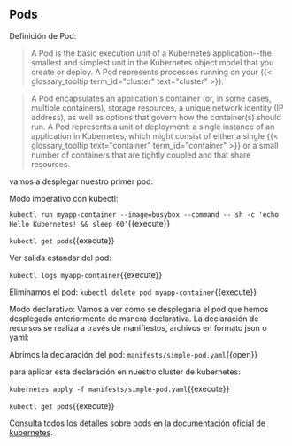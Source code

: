 
## Pods

Definición de Pod:

> A Pod is the basic execution unit of a Kubernetes application--the smallest and simplest unit in the Kubernetes object model that you create or deploy. A Pod represents processes running on your {{< glossary_tooltip term_id="cluster" text="cluster" >}}.

> A Pod encapsulates an application's container (or, in some cases, multiple containers), storage resources, a unique network identity (IP address), as well as options that govern how the container(s) should run. A Pod represents a unit of deployment: a single instance of an application in Kubernetes, which might consist of either a single {{< glossary_tooltip text="container" term_id="container" >}} or a small number of containers that are tightly coupled and that share resources.

vamos a desplegar nuestro primer pod:

Modo imperativo con kubectl:

`kubectl run myapp-container --image=busybox --command -- sh -c 'echo Hello Kubernetes! && sleep 60'`{{execute}}

`kubectl get pods`{{execute}}

Ver salida estandar del pod:

`kubectl logs myapp-container`{{execute}}

Eliminamos el pod:
`kubectl delete pod myapp-container`{{execute}}


Modo declarativo:
Vamos a ver como se desplegaría el pod que hemos desplegado anteriormente de manera declarativa.
La declaración de recursos se realiza a través de manifiestos, archivos en formato json o yaml:

Abrimos la declaración del pod:
`manifests/simple-pod.yaml`{{open}}

para aplicar esta declaración en nuestro cluster de kubernetes:

`kubernetes apply -f manifests/simple-pod.yaml`{{execute}}

`kubectl get pods`{{execute}}



Consulta todos los detalles sobre pods en la [documentación oficial de kubernetes](https://kubernetes.io/docs/concepts/workloads/pods/pod/).
